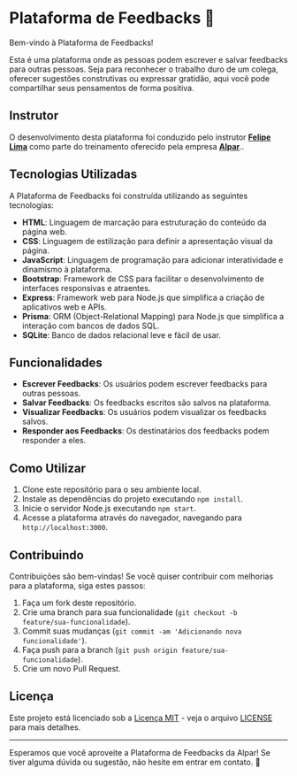# Plataforma de Feedbacks 📝

Bem-vindo à Plataforma de Feedbacks!

Esta é uma plataforma onde as pessoas podem escrever e salvar feedbacks para outras pessoas. Seja para reconhecer o trabalho duro de um colega, oferecer sugestões construtivas ou expressar gratidão, aqui você pode compartilhar seus pensamentos de forma positiva.

## Instrutor

O desenvolvimento desta plataforma foi conduzido pelo instrutor <a href="https://github.com/felipe-ds-lima">**Felipe Lima**<a> como parte do treinamento oferecido pela empresa <a href="https://alpar.com.br">**Alpar**<a>..

## Tecnologias Utilizadas

A Plataforma de Feedbacks foi construída utilizando as seguintes tecnologias:

- **HTML**: Linguagem de marcação para estruturação do conteúdo da página web.
- **CSS**: Linguagem de estilização para definir a apresentação visual da página.
- **JavaScript**: Linguagem de programação para adicionar interatividade e dinamismo à plataforma.
- **Bootstrap**: Framework de CSS para facilitar o desenvolvimento de interfaces responsivas e atraentes.
- **Express**: Framework web para Node.js que simplifica a criação de aplicativos web e APIs.
- **Prisma**: ORM (Object-Relational Mapping) para Node.js que simplifica a interação com bancos de dados SQL.
- **SQLite**: Banco de dados relacional leve e fácil de usar.

## Funcionalidades

- **Escrever Feedbacks**: Os usuários podem escrever feedbacks para outras pessoas.
- **Salvar Feedbacks**: Os feedbacks escritos são salvos na plataforma.
- **Visualizar Feedbacks**: Os usuários podem visualizar os feedbacks salvos.
- **Responder aos Feedbacks**: Os destinatários dos feedbacks podem responder a eles.

## Como Utilizar

1. Clone este repositório para o seu ambiente local.
2. Instale as dependências do projeto executando `npm install`.
3. Inicie o servidor Node.js executando `npm start`.
4. Acesse a plataforma através do navegador, navegando para `http://localhost:3000`.

## Contribuindo

Contribuições são bem-vindas! Se você quiser contribuir com melhorias para a plataforma, siga estes passos:

1. Faça um fork deste repositório.
2. Crie uma branch para sua funcionalidade (`git checkout -b feature/sua-funcionalidade`).
3. Commit suas mudanças (`git commit -am 'Adicionando nova funcionalidade'`).
4. Faça push para a branch (`git push origin feature/sua-funcionalidade`).
5. Crie um novo Pull Request.

## Licença

Este projeto está licenciado sob a [Licença MIT](https://opensource.org/licenses/MIT) - veja o arquivo [LICENSE](LICENSE) para mais detalhes.

---

Esperamos que você aproveite a Plataforma de Feedbacks da Alpar! Se tiver alguma dúvida ou sugestão, não hesite em entrar em contato. 🚀
